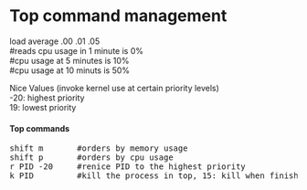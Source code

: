 Top command management
======================

<p>
load average .00 .01 .05<br>
#reads cpu usage in 1 minute is 0%<br>
#cpu usage at 5 minutes is 10%<br>
#cpu usage at 10 minuts is 50%<br>
</pre>

<p>
Nice Values (invoke kernel use at certain priority levels)<br>
-20: highest priority<br>
19: lowest priority<br>
</p>

<h4>Top commands</h4>
<pre>
shift m       #orders by memory usage
shift p       #orders by cpu usage
r PID -20     #renice PID to the highest priority
k PID         #kill the process in top, 15: kill when finished, 9: kill process and force quit
</pre>


